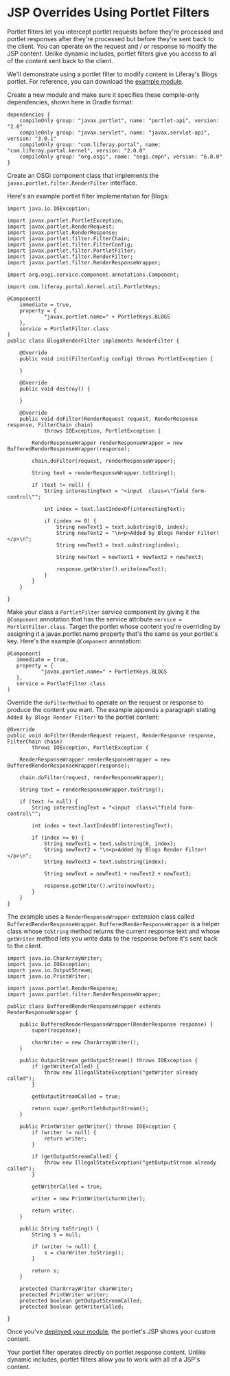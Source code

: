 # JSP Overrides Using Portlet Filters [](id=jsp-overrides-using-portlet-filters)

Portlet filters let you intercept portlet requests before they're processed and
portlet responses after they're processed but before they're sent back to the
client. You can operate on the request and / or response to modify the JSP
content. Unlike dynamic includes, portlet filters give you access to all of the
content sent back to the client. 

We'll demonstrate using a portlet filter to modify content in Liferay's Blogs portlet. For reference, you can download the
[example module](https://dev.liferay.com/documents/10184/656312/example-portlet-filter-customize-jsp-master.zip).

Create a new module and make sure it specifies these compile-only dependencies,
shown here in Gradle format:

    dependencies {
    	compileOnly group: "javax.portlet", name: "portlet-api", version: "2.0"
    	compileOnly group: "javax.servlet", name: "javax.servlet-api", version: "3.0.1"
    	compileOnly group: "com.liferay.portal", name: "com.liferay.portal.kernel", version: "2.0.0"
    	compileOnly group: "org.osgi", name: "osgi.cmpn", version: "6.0.0"
    }

Create an OSGi component class that implements the
`javax.portlet.filter.RenderFilter` interface. 

Here's an example portlet filter implementation for Blogs:

    import java.io.IOException;

    import javax.portlet.PortletException;
    import javax.portlet.RenderRequest;
    import javax.portlet.RenderResponse;
    import javax.portlet.filter.FilterChain;
    import javax.portlet.filter.FilterConfig;
    import javax.portlet.filter.PortletFilter;
    import javax.portlet.filter.RenderFilter;
    import javax.portlet.filter.RenderResponseWrapper;

    import org.osgi.service.component.annotations.Component;

    import com.liferay.portal.kernel.util.PortletKeys;

    @Component(
    	immediate = true,
    	property = {
    			"javax.portlet.name=" + PortletKeys.BLOGS
    	},
    	service = PortletFilter.class
    )
    public class BlogsRenderFilter implements RenderFilter {

    	@Override
    	public void init(FilterConfig config) throws PortletException {

    	}

    	@Override
    	public void destroy() {

    	}

    	@Override
    	public void doFilter(RenderRequest request, RenderResponse response, FilterChain chain)
    			throws IOException, PortletException {
    		
    		RenderResponseWrapper renderResponseWrapper = new BufferedRenderResponseWrapper(response);

    		chain.doFilter(request, renderResponseWrapper);

    		String text = renderResponseWrapper.toString();
    		
    		if (text != null) {
    			String interestingText = "<input  class=\"field form-control\"";

    			int index = text.lastIndexOf(interestingText);

    			if (index >= 0) {
    				String newText1 = text.substring(0, index);
    				String newText2 = "\n<p>Added by Blogs Render Filter!</p>\n";
    				String newText3 = text.substring(index);
    				
    				String newText = newText1 + newText2 + newText3;
    				
    				response.getWriter().write(newText);
    			}
    		}
    	}

    }

Make your class a `PortletFilter` service component by giving it the
`@Component` annotation that has the service attribute `service =
PortletFilter.class`. Target the portlet whose content you're overriding by assigning it a javax.portlet.name property that's the same as your portlet's key. Here's the example `@Component` annotation:

    @Component(
       immediate = true,
       property = {
               "javax.portlet.name=" + PortletKeys.BLOGS
       },
       service = PortletFilter.class
    )

Override the `doFilterMethod` to operate on the request or response to produce
the content you want. The example appends a paragraph stating `Added by Blogs
Render Filter!` to the portlet content:

	@Override
	public void doFilter(RenderRequest request, RenderResponse response, FilterChain chain)
			throws IOException, PortletException {

		RenderResponseWrapper renderResponseWrapper = new BufferedRenderResponseWrapper(response);

		chain.doFilter(request, renderResponseWrapper);

		String text = renderResponseWrapper.toString();

		if (text != null) {
			String interestingText = "<input  class=\"field form-control\"";

			int index = text.lastIndexOf(interestingText);

			if (index >= 0) {
				String newText1 = text.substring(0, index);
				String newText2 = "\n<p>Added by Blogs Render Filter!</p>\n";
				String newText3 = text.substring(index);

				String newText = newText1 + newText2 + newText3;

				response.getWriter().write(newText);
			}
		}
	}

The example uses a `RenderResponseWrapper` extension class called
`BufferedRenderResponseWrapper`. `BufferedRenderResponseWrapper` is a helper
class whose `toString` method returns the current response text and whose
`getWriter` method lets you write data to the response before it's sent back to
the client. 

    import java.io.CharArrayWriter;
    import java.io.IOException;
    import java.io.OutputStream;
    import java.io.PrintWriter;

    import javax.portlet.RenderResponse;
    import javax.portlet.filter.RenderResponseWrapper;

    public class BufferedRenderResponseWrapper extends RenderResponseWrapper {

    	public BufferedRenderResponseWrapper(RenderResponse response) {
    		super(response);

    		charWriter = new CharArrayWriter();
    	}

    	public OutputStream getOutputStream() throws IOException {
    		if (getWriterCalled) {
    			throw new IllegalStateException("getWriter already called");
    		}

    		getOutputStreamCalled = true;

    		return super.getPortletOutputStream();
    	}

    	public PrintWriter getWriter() throws IOException {
    		if (writer != null) {
    			return writer;
    		}

    		if (getOutputStreamCalled) {
    			throw new IllegalStateException("getOutputStream already called");
    		}

    		getWriterCalled = true;

    		writer = new PrintWriter(charWriter);

    		return writer;
    	}

    	public String toString() {
    		String s = null;

    		if (writer != null) {
    			s = charWriter.toString();
    		}

    		return s;
    	}

    	protected CharArrayWriter charWriter;
    	protected PrintWriter writer;
    	protected boolean getOutputStreamCalled;
    	protected boolean getWriterCalled;

    }

Once you've
[deployed your module](/develop/tutorials/-/knowledge_base/7-0/starting-module-development#building-and-deploying-a-module),
the portlet's JSP shows your custom content.

Your portlet filter operates directly on portlet response content. Unlike
dynamic includes, portlet filters allow you to work with all of a JSP's
content. 
